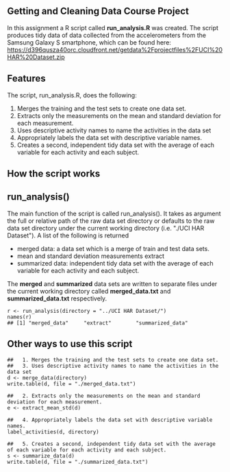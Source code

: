 Getting and Cleaning Data Course Project 
--------------------------
In this assignment a R script called **run_analysis.R** was created. The script produces tidy data of data collected from the accelerometers from the Samsung Galaxy S smartphone, which can be found here:
https://d396qusza40orc.cloudfront.net/getdata%2Fprojectfiles%2FUCI%20HAR%20Dataset.zip 

Features
----
The script, run_analysis.R, does the following:

1. Merges the training and the test sets to create one data set.
2. Extracts only the measurements on the mean and standard deviation for each measurement. 
3. Uses descriptive activity names to name the activities in the data set
4. Appropriately labels the data set with descriptive variable names. 
5. Creates a second, independent tidy data set with the average of each variable for each activity and each subject. 

How the script works
-----

## run_analysis()

The main function of the script is called run_analysis(). It takes as argument the full or relative path of the raw data set directory or defaults to the raw data set directory under the current working directory (i.e. "./UCI HAR Dataset"). A list of the following is returned
- merged data: a data set which is a merge of train and test data sets.  
- mean and standard deviation measurements extract
- summarized data: independent tidy data set with the average of each variable for each activity and each subject.

The **merged** and **summarized** data sets are written to separate files under the current working directory called **merged\_data.txt** and **summarized\_data.txt** respectively.

```
r <- run_analysis(directory = "../UCI HAR Dataset/")
names(r)
## [1] "merged_data"     "extract"        "summarized_data"
```

## Other ways to use this script

```
##   1. Merges the training and the test sets to create one data set.
##   3. Uses descriptive activity names to name the activities in the data set
d <- merge_data(directory)
write.table(d, file = "./merged_data.txt")
    
##   2. Extracts only the measurements on the mean and standard deviation for each measurement. 
e <- extract_mean_std(d)
    
##   4. Appropriately labels the data set with descriptive variable names. 
label_activities(d, directory)
    
##   5. Creates a second, independent tidy data set with the average of each variable for each activity and each subject. 
s <- summarize_data(d)
write.table(d, file = "./summarized_data.txt")
```